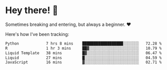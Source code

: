 # Hey there! 👋
Sometimes breaking and entering, but always a beginner. ❤️

Here's how I've been tracking:
<!--START_SECTION:waka-->

```txt
Python            7 hrs 8 mins    ██████████████████░░░░░░░   72.28 %
R                 1 hr 3 mins     ██▓░░░░░░░░░░░░░░░░░░░░░░   10.79 %
Liquid Template   38 mins         █▓░░░░░░░░░░░░░░░░░░░░░░░   06.47 %
Liquid            27 mins         █░░░░░░░░░░░░░░░░░░░░░░░░   04.59 %
JavaScript        16 mins         ▓░░░░░░░░░░░░░░░░░░░░░░░░   02.71 %
```

<!--END_SECTION:waka-->

